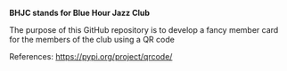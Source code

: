 **BHJC stands for Blue Hour Jazz Club**

The purpose of this GitHub repository is to develop a fancy member card for the members of the club using a QR code

References: https://pypi.org/project/qrcode/

